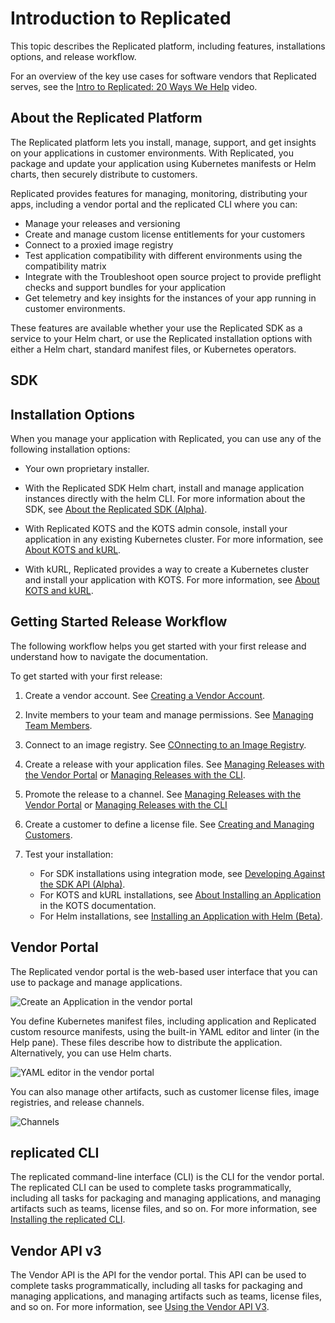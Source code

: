# Introduction to Replicated

This topic describes the Replicated platform, including features, installations options, and release workflow.

For an overview of the key use cases for software vendors that Replicated serves, see the [Intro to Replicated: 20 Ways We Help](https://www.youtube.com/watch?v=2eOh7CofY3Q) video.

## About the Replicated Platform

The Replicated platform lets you install, manage, support, and get insights on your applications in customer environments. With Replicated, you package and update your application using Kubernetes manifests or Helm charts, then securely distribute to customers.

Replicated provides features for managing, monitoring, distributing your apps, including a vendor portal and the replicated CLI where you can:

- Manage your releases and versioning
- Create and manage custom license entitlements for your customers
- Connect to a proxied image registry
- Test application compatibility with different environments using the compatibility matrix
- Integrate with the Troubleshoot open source project to provide preflight checks and support bundles for your application
- Get telemetry and key insights for the instances of your app running in customer environments.

These features are available whether your use the Replicated SDK as a service to your Helm chart, or use the Replicated installation options with either a Helm chart, standard manifest files, or Kubernetes operators.

## SDK



## Installation Options

When you manage your application with Replicated, you can use any of the following installation options:

- Your own proprietary installer.

- With the Replicated SDK Helm chart, install and manage application instances directly with the helm CLI. For more information about the SDK, see [About the Replicated SDK (Alpha)](replicated-sdk-overview).

- With Replicated KOTS and the KOTS admin console, install your application in any existing Kubernetes cluster. For more information, see [About KOTS and kURL](intro-replicated).

- With kURL, Replicated provides a way to create a Kubernetes cluster and install your application with KOTS. For more information, see [About KOTS and kURL](intro-replicated).

<!--Diagram

Create a diagram that shows the end-to-end workflow of importing your app into a release/channel, then pushing to a registry, then your customers pulling from the registry to install.

Should cover:

    Helm chart with the SDK
    Helm chart without the SDK (Native Helm)
    Standard manifest with KOTS
    Proxied registry
    Users installing with KOTS, Helm CLI, kURL
-->

## Getting Started Release Workflow

The following workflow helps you get started with your first release and understand how to navigate the documentation.

To get started with your first release:

1. Create a vendor account. See [Creating a Vendor Account](vendor-portal-creating-account).
1. Invite members to your team and manage permissions. See [Managing Team Members](team-management).
1. Connect to an image registry. See [COnnecting to an Image Registry](packaging-private-images).
1. Create a release with your application files. See [Managing Releases with the Vendor Portal](releases-creating-releases) or [Managing Releases with the CLI](releases-creating-cli).
1. Promote the release to a channel. See [Managing Releases with the Vendor Portal](releases-creating-releases) or [Managing Releases with the CLI](releases-creating-cli)
1. Create a customer to define a license file. See [Creating and Managing Customers](releases-creating-customer).
1. Test your installation:

    - For SDK installations using integration mode, see [Developing Against the SDK API (Alpha)](replicated-sdk-development).
    - For KOTS and kURL installations, see [About Installing an Application](installing-overview) in the KOTS documentation.
    - For Helm installations, see [Installing an Application with Helm (Beta)](install-with-helm).

## Vendor Portal

The Replicated vendor portal is the web-based user interface that you can use to package and manage applications.

![Create an Application in the vendor portal](/images/guides/kots/create-application.png)

You define Kubernetes manifest files, including application and Replicated custom resource manifests, using the built-in YAML editor and linter (in the Help pane). These files describe how to distribute the application. Alternatively, you can use Helm charts.

![YAML editor in the vendor portal](/images/yaml-editor.png)

You can also manage other artifacts, such as customer license files, image registries, and release channels.

![Channels](/images/channels.png)

## replicated CLI

The replicated command-line interface (CLI) is the CLI for the vendor portal. The replicated CLI can be used to complete tasks programmatically, including all tasks for packaging and managing applications, and managing artifacts such as teams, license files, and so on. For more information, see [Installing the replicated CLI](/reference/replicated-cli-installing).

## Vendor API v3

The Vendor API is the API for the vendor portal. This API can be used to complete tasks programmatically, including all tasks for packaging and managing applications, and managing artifacts such as teams, license files, and so on. For more information, see [Using the Vendor API V3](/reference/vendor-api-using).

